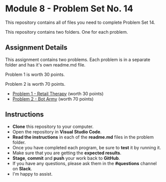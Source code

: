 # Module 8 - Problem Set No. 14

This repository contains all of files you need to complete Problem Set 14.

This repository contains two folders. One for each problem.

## Assignment Details

This assignment contains two problems. Each problem is in a separate folder and has it's own readme.md file.

Problem 1 is worth 30 points.

Problem 2 is worth 70 points.

- [Problem 1 - Retail Therapy](https://github.com/belgort-clark/ctec-121-problem-set-14/tree/master/problem01) (worth 30 points)
- [Problem 2 - Bot Army](https://github.com/belgort-clark/ctec-121-problem-set-14/tree/master/problem02) (worth 70 points)

## Instructions

- **Clone** this repository to your computer.
- Open the repository in **Visual Studio Code**.
- **Read the instructions** in each of the **readme.md** files in the problem folder.
- Once you have completed each program, be sure to **test** it by running it.
- Make sure that you are getting the **expected results**.
- **Stage**, **commit** and **push** your work back to **GitHub**.
- If you have any questions, please ask them in the **#questions** channel on **Slack**. 
- I'm happy to assist.